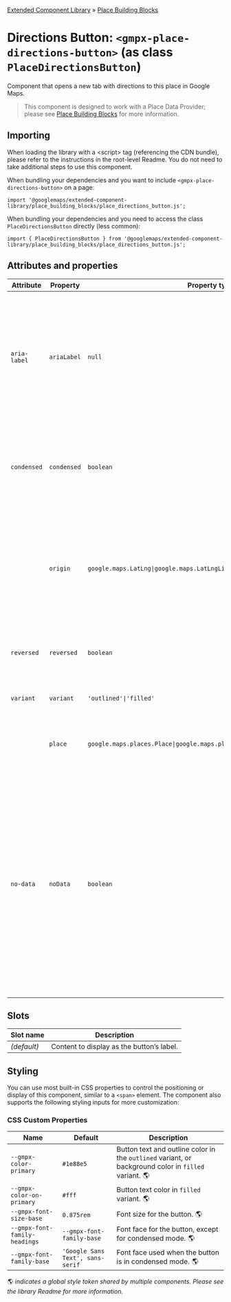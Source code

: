 [Extended Component Library](../../README.md) » [Place Building Blocks](../README.md)

# Directions Button: `<gmpx-place-directions-button>` (as class `PlaceDirectionsButton`)

Component that opens a new tab with directions to this place in Google Maps.

> This component is designed to work with a Place Data Provider; please see [Place Building Blocks](../README.md) for more information.

## Importing

When loading the library with a &lt;script&gt; tag (referencing the CDN bundle), please refer to the instructions in the root-level Readme. You do not need to take additional steps to use this component.

When bundling your dependencies and you want to include `<gmpx-place-directions-button>` on a page:

```
import '@googlemaps/extended-component-library/place_building_blocks/place_directions_button.js';
```

When bundling your dependencies and you need to access the class `PlaceDirectionsButton` directly (less common):

```
import { PlaceDirectionsButton } from '@googlemaps/extended-component-library/place_building_blocks/place_directions_button.js';
```

## Attributes and properties

| Attribute    | Property    | Property type                                                               | Description                                                                                                                                                                                                                                                      | Default      | Reflects? |
| ------------ | ----------- | --------------------------------------------------------------------------- | ---------------------------------------------------------------------------------------------------------------------------------------------------------------------------------------------------------------------------------------------------------------- | ------------ | --------- |
| `aria-label` | `ariaLabel` | `null`                                                                      | A description that gets read by assistive devices. In the case of icon-only buttons, you should always include an ARIA label for optimal accessibility.                                                                                                          | `null`       | ✅         |
| `condensed`  | `condensed` | `boolean`                                                                   | Whether to render the button in a condensed layout, where the label appears below the icon.                                                                                                                                                                      | `false`      | ✅         |
|              | `origin`    | `google.maps.LatLng\|google.maps.LatLngLiteral\|Place \| undefined`         | Optionally specify the starting location or Place. Otherwise Google Maps will ask for or estimate the user’s starting location.                                                                                                                                  |              | ❌         |
| `reversed`   | `reversed`  | `boolean`                                                                   | Get directions from destination to origin instead.                                                                                                                                                                                                               | `false`      | ✅         |
| `variant`    | `variant`   | `'outlined'\|'filled'`                                                      | Specifies the display style of the button.                                                                                                                                                                                                                       | `'outlined'` | ✅         |
|              | `place`     | `google.maps.places.Place\|google.maps.places.PlaceResult\|null\|undefined` | Place data to render, overriding anything provided by context.                                                                                                                                                                                                   |              | ❌         |
| `no-data`    | `noData`    | `boolean`                                                                   | This read-only property and attribute indicate whether the component has the required Place data to display itself.<br/><br/>Use the attribute to target CSS rules if you wish to hide this component, or display alternate content, when there's no valid data. | `true`       | ✅         |

## Slots

| Slot name   | Description                               |
| ----------- | ----------------------------------------- |
| *(default)* | Content to display as the button’s label. |

## Styling

You can use most built-in CSS properties to control the positioning or display of this component, similar to a `<span>` element. The component also supports the following styling inputs for more customization:

### CSS Custom Properties

| Name                          | Default                          | Description                                                                                          |
| ----------------------------- | -------------------------------- | ---------------------------------------------------------------------------------------------------- |
| `--gmpx-color-primary`        | `#1e88e5`                        | Button text and outline color in the `outlined` variant, or background color in `filled` variant. 🌎 |
| `--gmpx-color-on-primary`     | `#fff`                           | Button text color in `filled` variant. 🌎                                                            |
| `--gmpx-font-size-base`       | `0.875rem`                       | Font size for the button. 🌎                                                                         |
| `--gmpx-font-family-headings` | `--gmpx-font-family-base`        | Font face for the button, except for condensed mode. 🌎                                              |
| `--gmpx-font-family-base`     | `'Google Sans Text', sans-serif` | Font face used when the button is in condensed mode. 🌎                                              |

🌎 _indicates a global style token shared by
                                    multiple components. Please see the library
                                    Readme for more information._



